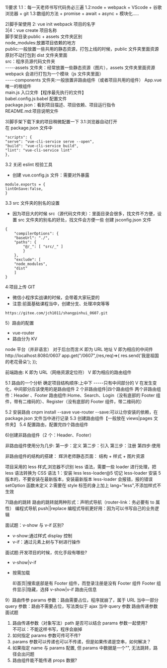 1)要求
1.1：每一天老师书写代码务必三遍
1.2:node + webpack + VScode + 谷歌浏览器 + git
1.3:数组的方法 + promise + await + async + 模块化.....

2)脚手架使用
2: vue init webpack 项目的名字  
3|4：vue create 项目名称  
脚手架目录:public + assets 文件夹区别  
node_modules:放置项目依赖的地方  
public:一般放置一些共用的静态资源，打包上线的时候，public 文件夹里面资源原封不动打包到 dist 文件夹里面  
src：程序员源代码文件夹  
-----assets 文件夹：经常放置一些静态资源（图片），assets 文件夹里面资源 webpack 会进行打包为一个模块（js 文件夹里面）  
-----components 文件夹:一般放置非路由组件（或者项目共用的组件）
App.vue 唯一的根组件  
main.js 入口文件【程序最先执行的文件】  
babel.config.js:babel 配置文件  
package.json：看到项目描述、项目依赖、项目运行指令  
README.md:项目说明文件

3)脚手架下载下来的项目稍微配置一下
3.1:浏览器自动打开  
在 package.json 文件中

```
"scripts": {
"serve": "vue-cli-service serve --open",
"build": "vue-cli-service build",
"lint": "vue-cli-service lint"
},
```

3.2 关闭 eslint 校验工具

- 创建 vue.config.js 文件：需要对外暴露

```
module.exports = {
lintOnSave:false,
}
```

3.3 src 文件夹的别名的设置

- 因为项目大的时候 src（源代码文件夹）：里面目录会很多，找文件不方便，设置 src 文件夹的别名的好处，找文件会方便一些
  创建 jsconfig.json 文件

```
{
    "compilerOptions": {
    "baseUrl": "./",
    "paths": {
        "@/_": [ "src/_" ]
        }
    },
    "exclude": [
    "node_modules",
    "dist"
    ]
}
```

4:项目上传 GIT

- 微信小程序实战课的时候，会带着大家玩耍的
- 注意:前面基础课程当中，创建分支、处理冲突等等

```
https://gitee.com/jch1011/shangpinhui_0607.git
```

5）路由的配置
- vue-router
- 路由分为 KV

node 平台（并非语言）
对于后台而言:K 即为 URL 地址 V 即为相应的中间件
http://localhost:8080/0607
app.get("/0607",(res,req)=>{
res.send('我是祖国的老花骨朵');
});

前端路由:
K 即为 URL（网络资源定位符）
V 即为相应的路由组件

5.1 路由的一个分析
确定项目结构顺序:上中下 -----只有中间部分的 V 在发生变化，中间部分应该使用的是路由组件
2 个非路由组件|四个路由组件
两个非路由组件：Header 、Footer
路由组件:Home、Search、Login（没有底部的 Footer 组件，带有二维码的）、Register（没有底部的 Footer 组件，带二维码的）

5.2 安装路由
cnpm install --save vue-router
--save:可以让你安装的依赖，在 package.json 文件当中进行记录
5.3 创建路由组件【一般放在 views|pages 文件夹】
5.4 配置路由，配置完四个路由组件

6)创建非路由组件（2 个：Header、Footer）

非路由组件使用分为几步:
第一步：定义
第二步：引入
第三步：注册
第四步:使用

非路由组件的结构的搭建：
辉洪老师静态页面：
结构 + 样式 + 图片资源

项目采用的 less 样式,浏览器不识别 less 语法，需要一些 loader 进行处理，把 less 语法转换为 CSS 语法
1：安装 less less-loader@5
切记 less-loader 安装 5 版本的，不要安装在最新版本，安装最新版本 less-loader 会报错，报的错误 setOption 函数未定义
2:需要在 style 标签的身上加上 lang="less",不添加样式不生效

7)路由的跳转
路由的跳转就两种形式：声明式导航（router-link：务必要有 to 属性）
编程式导航 push||replace
编程式导航更好用：因为可以书写自己的业务逻辑

面试题：v-show 与 v-if 区别?

- v-show:通过样式 display 控制
- v-if：通过元素上树与下树进行操作

面试题:开发项目的时候，优化手段有哪些?

- v-show|v-if
- 按需加载

  8)首页|搜索底部是有 Footer 组件，而登录注册是没有 Footer 组件
  Footer 组件显示|隐藏，选择 v-show|v-if
  路由元信息

9）路由传参
params 参数：路由需要占位，程序就崩了，属于 URL 当中一部分
query 参数：路由不需要占位，写法类似于 ajax 当中 query 参数
路由传递参数面试题

1.  路由传递参数（对象写法）path 是否可以结合 params 参数一起使用?  
    不可以：不能这样书写，程序会崩掉
2.  如何指定 params 参数可传可不传?
3.  params 参数可以传递也可以不传递，但是如果传递是空串，如何解决？
4.  如果指定 name 与 params 配置, 但 params 中数据是一个"", 无法跳转，路径会出问题
5.  路由组件能不能传递 props 数据?
